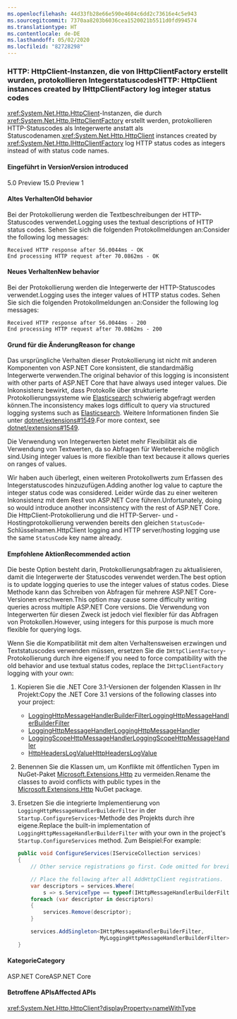 ```yaml
---
ms.openlocfilehash: 44d33fb28e66e590e4604c6dd2c73616e4c5e943
ms.sourcegitcommit: 7370aa8203b6036cea1520021b5511d0fd994574
ms.translationtype: HT
ms.contentlocale: de-DE
ms.lasthandoff: 05/02/2020
ms.locfileid: "82728298"
---
```

### <a name="http-httpclient-instances-created-by-ihttpclientfactory-log-integer-status-codes"></a><span data-ttu-id="3c7f8-101">HTTP: HttpClient-Instanzen, die von IHttpClientFactory erstellt wurden, protokollieren Integerstatuscodes</span><span class="sxs-lookup"><span data-stu-id="3c7f8-101">HTTP: HttpClient instances created by IHttpClientFactory log integer status codes</span></span>

<span data-ttu-id="3c7f8-102"><xref:System.Net.Http.HttpClient>-Instanzen, die durch <xref:System.Net.Http.IHttpClientFactory> erstellt werden, protokollieren HTTP-Statuscodes als Integerwerte anstatt als Statuscodenamen.</span><span class="sxs-lookup"><span data-stu-id="3c7f8-102"><xref:System.Net.Http.HttpClient> instances created by <xref:System.Net.Http.IHttpClientFactory> log HTTP status codes as integers instead of with status code names.</span></span>

#### <a name="version-introduced"></a><span data-ttu-id="3c7f8-103">Eingeführt in Version</span><span class="sxs-lookup"><span data-stu-id="3c7f8-103">Version introduced</span></span>

<span data-ttu-id="3c7f8-104">5.0 Preview 1</span><span class="sxs-lookup"><span data-stu-id="3c7f8-104">5.0 Preview 1</span></span>

#### <a name="old-behavior"></a><span data-ttu-id="3c7f8-105">Altes Verhalten</span><span class="sxs-lookup"><span data-stu-id="3c7f8-105">Old behavior</span></span>

<span data-ttu-id="3c7f8-106">Bei der Protokollierung werden die Textbeschreibungen der HTTP-Statuscodes verwendet.</span><span class="sxs-lookup"><span data-stu-id="3c7f8-106">Logging uses the textual descriptions of HTTP status codes.</span></span> <span data-ttu-id="3c7f8-107">Sehen Sie sich die folgenden Protokollmeldungen an:</span><span class="sxs-lookup"><span data-stu-id="3c7f8-107">Consider the following log messages:</span></span>

```
Received HTTP response after 56.0044ms - OK
End processing HTTP request after 70.0862ms - OK
```

#### <a name="new-behavior"></a><span data-ttu-id="3c7f8-108">Neues Verhalten</span><span class="sxs-lookup"><span data-stu-id="3c7f8-108">New behavior</span></span>

<span data-ttu-id="3c7f8-109">Bei der Protokollierung werden die Integerwerte der HTTP-Statuscodes verwendet.</span><span class="sxs-lookup"><span data-stu-id="3c7f8-109">Logging uses the integer values of HTTP status codes.</span></span> <span data-ttu-id="3c7f8-110">Sehen Sie sich die folgenden Protokollmeldungen an:</span><span class="sxs-lookup"><span data-stu-id="3c7f8-110">Consider the following log messages:</span></span>

```
Received HTTP response after 56.0044ms - 200
End processing HTTP request after 70.0862ms - 200
```

#### <a name="reason-for-change"></a><span data-ttu-id="3c7f8-111">Grund für die Änderung</span><span class="sxs-lookup"><span data-stu-id="3c7f8-111">Reason for change</span></span>

<span data-ttu-id="3c7f8-112">Das ursprüngliche Verhalten dieser Protokollierung ist nicht mit anderen Komponenten von ASP.NET Core konsistent, die standardmäßig Integerwerte verwenden.</span><span class="sxs-lookup"><span data-stu-id="3c7f8-112">The original behavior of this logging is inconsistent with other parts of ASP.NET Core that have always used integer values.</span></span> <span data-ttu-id="3c7f8-113">Die Inkonsistenz bewirkt, dass Protokolle über strukturierte Protokollierungssysteme wie [Elasticsearch](https://www.elastic.co/elasticsearch/) schwierig abgefragt werden können.</span><span class="sxs-lookup"><span data-stu-id="3c7f8-113">The inconsistency makes logs difficult to query via structured logging systems such as [Elasticsearch](https://www.elastic.co/elasticsearch/).</span></span> <span data-ttu-id="3c7f8-114">Weitere Informationen finden Sie unter [dotnet/extensions#1549](https://github.com/dotnet/extensions/issues/1549).</span><span class="sxs-lookup"><span data-stu-id="3c7f8-114">For more context, see [dotnet/extensions#1549](https://github.com/dotnet/extensions/issues/1549).</span></span>

<span data-ttu-id="3c7f8-115">Die Verwendung von Integerwerten bietet mehr Flexibilität als die Verwendung von Textwerten, da so Abfragen für Wertebereiche möglich sind.</span><span class="sxs-lookup"><span data-stu-id="3c7f8-115">Using integer values is more flexible than text because it allows queries on ranges of values.</span></span>

<span data-ttu-id="3c7f8-116">Wir haben auch überlegt, einen weiteren Protokollwerts zum Erfassen des Integerstatuscodes hinzuzufügen.</span><span class="sxs-lookup"><span data-stu-id="3c7f8-116">Adding another log value to capture the integer status code was considered.</span></span> <span data-ttu-id="3c7f8-117">Leider würde das zu einer weiteren Inkonsistenz mit dem Rest von ASP.NET Core führen.</span><span class="sxs-lookup"><span data-stu-id="3c7f8-117">Unfortunately, doing so would introduce another inconsistency with the rest of ASP.NET Core.</span></span> <span data-ttu-id="3c7f8-118">Die HttpClient-Protokollierung und die HTTP-Server- und -Hostingprotokollierung verwenden bereits den gleichen `StatusCode`-Schlüsselnamen.</span><span class="sxs-lookup"><span data-stu-id="3c7f8-118">HttpClient logging and HTTP server/hosting logging use the same `StatusCode` key name already.</span></span>

#### <a name="recommended-action"></a><span data-ttu-id="3c7f8-119">Empfohlene Aktion</span><span class="sxs-lookup"><span data-stu-id="3c7f8-119">Recommended action</span></span>

<span data-ttu-id="3c7f8-120">Die beste Option besteht darin, Protokollierungsabfragen zu aktualisieren, damit die Integerwerte der Statuscodes verwendet werden.</span><span class="sxs-lookup"><span data-stu-id="3c7f8-120">The best option is to update logging queries to use the integer values of status codes.</span></span> <span data-ttu-id="3c7f8-121">Diese Methode kann das Schreiben von Abfragen für mehrere ASP.NET Core-Versionen erschweren.</span><span class="sxs-lookup"><span data-stu-id="3c7f8-121">This option may cause some difficulty writing queries across multiple ASP.NET Core versions.</span></span> <span data-ttu-id="3c7f8-122">Die Verwendung von Integerwerten für diesen Zweck ist jedoch viel flexibler für das Abfragen von Protokollen.</span><span class="sxs-lookup"><span data-stu-id="3c7f8-122">However, using integers for this purpose is much more flexible for querying logs.</span></span>

<span data-ttu-id="3c7f8-123">Wenn Sie die Kompatibilität mit dem alten Verhaltensweisen erzwingen und Textstatuscodes verwenden müssen, ersetzen Sie die `IHttpClientFactory`-Protokollierung durch ihre eigene:</span><span class="sxs-lookup"><span data-stu-id="3c7f8-123">If you need to force compatibility with the old behavior and use textual status codes, replace the `IHttpClientFactory` logging with your own:</span></span>

1. <span data-ttu-id="3c7f8-124">Kopieren Sie die .NET Core 3.1-Versionen der folgenden Klassen in Ihr Projekt:</span><span class="sxs-lookup"><span data-stu-id="3c7f8-124">Copy the .NET Core 3.1 versions of the following classes into your project:</span></span>

    * [<span data-ttu-id="3c7f8-125">LoggingHttpMessageHandlerBuilderFilter</span><span class="sxs-lookup"><span data-stu-id="3c7f8-125">LoggingHttpMessageHandlerBuilderFilter</span></span>](https://github.com/dotnet/extensions/blob/release/3.1/src/HttpClientFactory/Http/src/Logging/LoggingHttpMessageHandlerBuilderFilter.cs)
    * [<span data-ttu-id="3c7f8-126">LoggingHttpMessageHandler</span><span class="sxs-lookup"><span data-stu-id="3c7f8-126">LoggingHttpMessageHandler</span></span>](https://github.com/dotnet/extensions/blob/release/3.1/src/HttpClientFactory/Http/src/Logging/LoggingHttpMessageHandler.cs)
    * [<span data-ttu-id="3c7f8-127">LoggingScopeHttpMessageHandler</span><span class="sxs-lookup"><span data-stu-id="3c7f8-127">LoggingScopeHttpMessageHandler</span></span>](https://github.com/dotnet/extensions/blob/release/3.1/src/HttpClientFactory/Http/src/Logging/LoggingScopeHttpMessageHandler.cs)
    * [<span data-ttu-id="3c7f8-128">HttpHeadersLogValue</span><span class="sxs-lookup"><span data-stu-id="3c7f8-128">HttpHeadersLogValue</span></span>](https://github.com/dotnet/extensions/blob/release/3.1/src/HttpClientFactory/Http/src/Logging/HttpHeadersLogValue.cs)

1. <span data-ttu-id="3c7f8-129">Benennen Sie die Klassen um, um Konflikte mit öffentlichen Typen im NuGet-Paket [Microsoft.Extensions.Http](https://www.nuget.org/packages/Microsoft.Extensions.Http) zu vermeiden.</span><span class="sxs-lookup"><span data-stu-id="3c7f8-129">Rename the classes to avoid conflicts with public types in the [Microsoft.Extensions.Http](https://www.nuget.org/packages/Microsoft.Extensions.Http) NuGet package.</span></span>

1. <span data-ttu-id="3c7f8-130">Ersetzen Sie die integrierte Implementierung von `LoggingHttpMessageHandlerBuilderFilter` in der `Startup.ConfigureServices`-Methode des Projekts durch ihre eigene.</span><span class="sxs-lookup"><span data-stu-id="3c7f8-130">Replace the built-in implementation of `LoggingHttpMessageHandlerBuilderFilter` with your own in the project's `Startup.ConfigureServices` method.</span></span> <span data-ttu-id="3c7f8-131">Zum Beispiel:</span><span class="sxs-lookup"><span data-stu-id="3c7f8-131">For example:</span></span>

    ```csharp
    public void ConfigureServices(IServiceCollection services)
    {
        // Other service registrations go first. Code omitted for brevity.

        // Place the following after all AddHttpClient registrations.
        var descriptors = services.Where(
            s => s.ServiceType == typeof(IHttpMessageHandlerBuilderFilter));
        foreach (var descriptor in descriptors)
        {
            services.Remove(descriptor);
        }

        services.AddSingleton<IHttpMessageHandlerBuilderFilter,
                              MyLoggingHttpMessageHandlerBuilderFilter>();
    }
    ```

#### <a name="category"></a><span data-ttu-id="3c7f8-132">Kategorie</span><span class="sxs-lookup"><span data-stu-id="3c7f8-132">Category</span></span>

<span data-ttu-id="3c7f8-133">ASP.NET Core</span><span class="sxs-lookup"><span data-stu-id="3c7f8-133">ASP.NET Core</span></span>

#### <a name="affected-apis"></a><span data-ttu-id="3c7f8-134">Betroffene APIs</span><span class="sxs-lookup"><span data-stu-id="3c7f8-134">Affected APIs</span></span>

<xref:System.Net.Http.HttpClient?displayProperty=nameWithType>

<!--

#### Affected APIs

`T:System.Net.Http.HttpClient`

-->
